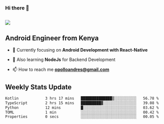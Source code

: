 ### Hi there 👋
<h2 align="left"><img src="https://readme-typing-svg.herokuapp.com?color=000000&lines=I'm+Andrew+Opollo😊;Welcome+to+my+Github😜"> </h2>

## Android Engineer from Kenya


- 🌱 Currently focusing on **Android Development with React-Native**

- 🔭 Also learning **NodeJs** for Backend Development

- 📫 How to reach me **opolloandres@gmail.com**


## Weekly Stats Update
<!--START_SECTION:waka-->

```txt
Kotlin            3 hrs 17 mins   ██████████████▒░░░░░░░░░░   56.78 %
TypeScript        2 hrs 15 mins   █████████▓░░░░░░░░░░░░░░░   39.08 %
Python            12 mins         █░░░░░░░░░░░░░░░░░░░░░░░░   03.62 %
TOML              1 min           ░░░░░░░░░░░░░░░░░░░░░░░░░   00.42 %
Properties        0 secs          ░░░░░░░░░░░░░░░░░░░░░░░░░   00.05 %
```

<!--END_SECTION:waka-->



